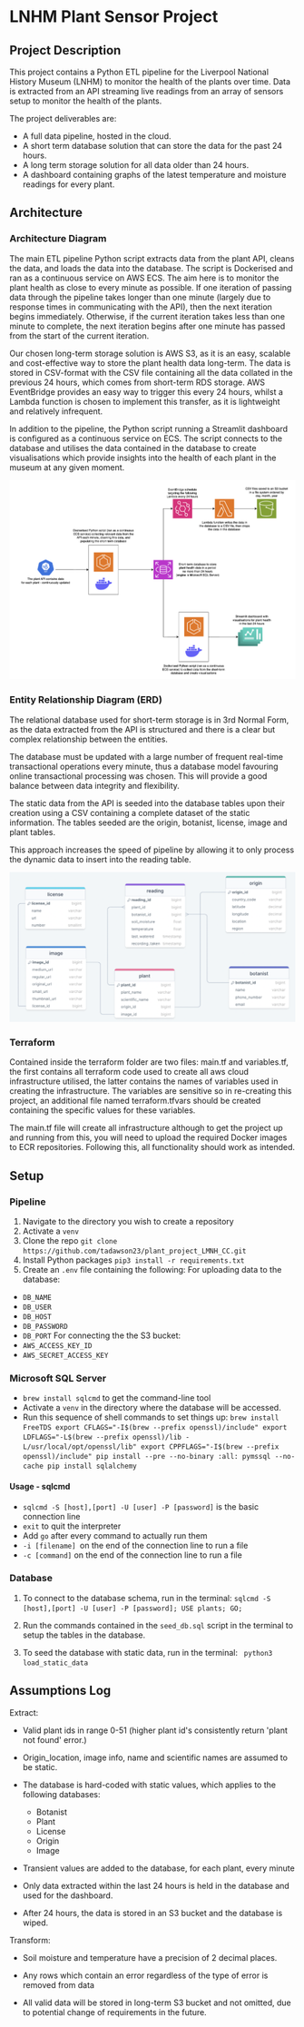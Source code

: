 # LNHM Plant Sensor Project

## Project Description
This project contains a Python ETL pipeline for the Liverpool National History Museum (LNHM) to monitor the health of the plants over time. Data is extracted from an API streaming live readings from an array of sensors setup to monitor the health of the plants.

The project deliverables are:
- A full data pipeline, hosted in the cloud.
- A short term database solution that can store the data for the past 24 hours.
- A long term storage solution for all data older than 24 hours.
- A dashboard containing graphs of the latest temperature and moisture readings for every plant.


## Architecture 

### Architecture Diagram

The main ETL pipeline Python script extracts data from the plant API, cleans the data, and loads the data into the database. The script is Dockerised and ran as a continuous service on AWS ECS. The aim here is to monitor the plant health as close to every minute as possible. If one iteration of passing data through the pipeline takes longer than one minute (largely due to response times in communicating with the API), then the next iteration begins immediately. Otherwise, if the current iteration takes less than one minute to complete, the next iteration begins after one minute has passed from the start of the current iteration.

Our chosen long-term storage solution is AWS S3, as it is an easy, scalable and cost-effective way to store the plant health data long-term. The data is stored in CSV-format with the CSV file containing all the data collated in the previous 24 hours, which comes from short-term RDS storage. AWS EventBridge provides an easy way to trigger this every 24 hours, whilst a Lambda function is chosen to implement this transfer, as it is lightweight and relatively infrequent.

In addition to the pipeline, the Python script running a Streamlit dashboard is configured as a continuous service on ECS. The script connects to the database and utilises the data contained in the database to create visualisations which provide insights into the health of each plant in the museum at any given moment.

![Architecture Diagram](architecture_diagram.png)

### Entity Relationship Diagram (ERD)

The relational database used for short-term storage is in 3rd Normal Form, as the data extracted from the API is structured and there is a clear but complex relationship between the entities.

The database must be updated with a large number of frequent real-time transactional operations every minute, thus a database model favouring online transactional processing was chosen. This will provide a good balance between data integrity and flexibility.

The static data from the API is seeded into the database tables upon their creation using a CSV containing a complete dataset of the static information. The tables seeded are the origin, botanist, license, image and plant tables.

This approach increases the speed of pipeline by allowing it to only process the dynamic data to insert into the reading table.

![Alt text](erd_diagram.png)

### Terraform

Contained inside the terraform folder are two files: main.tf and variables.tf, the first contains all terraform code used to create all aws cloud infrastructure utilised, the latter contains the names of variables used in creating the infrastructure. The variables are sensitive so in re-creating this project, an additional file named terraform.tfvars should be created containing the specific values for these variables. 

The main.tf file will create all infrastructure although to get the project up and running from this, you will need to upload the required Docker images to ECR repositories. Following this, all functionality should work as intended.

## Setup

### Pipeline

1. Navigate to the directory you wish to create a repository
2. Activate a `venv`
3. Clone the repo
`git clone https://github.com/tadawson23/plant_project_LMNH_CC.git`
4. Install Python packages
`pip3 install -r requirements.txt`
5. Create an `.env` file containing the following:
For uploading data to the database:
- `DB_NAME`
- `DB_USER`
- `DB_HOST`
- `DB_PASSWORD`
- `DB_PORT`
For connecting the the S3 bucket:
- `AWS_ACCESS_KEY_ID`
- `AWS_SECRET_ACCESS_KEY`


### Microsoft SQL Server

- `brew install sqlcmd` to get the command-line tool
- Activate a `venv` in the directory where the database will be accessed.
- Run this sequence of shell commands to set things up:
`brew install FreeTDS
export CFLAGS="-I$(brew --prefix openssl)/include"
export LDFLAGS="-L$(brew --prefix openssl)/lib -L/usr/local/opt/openssl/lib"
export CPPFLAGS="-I$(brew --prefix openssl)/include"
pip install --pre --no-binary :all: pymssql --no-cache
pip install sqlalchemy`

#### Usage - sqlcmd
- `sqlcmd -S [host],[port] -U [user] -P [password]` is the basic connection line
- `exit` to quit the interpreter
- Add `go` after every command to actually run them
- `-i [filename] `on the end of the connection line to run a file
- `-c [command]` on the end of the connection line to run a file

### Database

1. To connect to the database schema, run in the terminal:
`sqlcmd -S [host],[port] -U [user] -P [password];
USE plants;
GO;
`
2. Run the commands contained in the `seed_db.sql` script in the terminal to setup the tables in the database.

2. To seed the database with static data, run in the terminal:
` python3 load_static_data`

## Assumptions Log

Extract:
- Valid plant ids in range 0-51 (higher plant id's consistently return 'plant not found' error.)
- Origin_location, image info, name and scientific names are assumed to be static.

- The database is hard-coded with static values, which applies to the following databases:
  - Botanist
  - Plant
  - License
  - Origin
  - Image

- Transient values are added to the database, for each plant, every minute
- Only data extracted within the last 24 hours is held in the database and used for the dashboard.
- After 24 hours, the data is stored in an S3 bucket and the database is wiped.

Transform:
- Soil moisture and temperature have a precision of 2 decimal places.
- Any rows which contain an error regardless of the type of error is removed from data

- All valid data will be stored in long-term S3 bucket and not omitted, due to potential change of requirements in the future.
